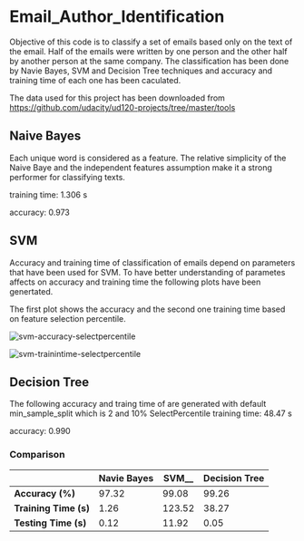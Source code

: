 # Email_Author_Identification
Objective of this code is to classify a set of emails based only on the text of the email. Half of the emails were written by one person and the other half by another person at the same company. The classification has been done by Navie Bayes, SVM and Decision Tree techniques and accuracy and training time of each one has been caculated.  

The data used for this project has been downloaded from https://github.com/udacity/ud120-projects/tree/master/tools

## Naive Bayes

Each unique word is considered as a feature. The relative simplicity of the Naive Baye and the independent features assumption  make it a strong performer for classifying texts.

training time: 1.306 s

accuracy: 0.973

## SVM
Accuracy and training time of classification of emails depend on parameters that have been used for SVM. To have better understanding of parametes affects on accuracy and training time the following plots have been genertated.

The first plot shows the accuracy and the second one training time based on feature selection percentile.

![svm-accuracy-selectpercentile](https://user-images.githubusercontent.com/39537957/40526997-d0686a56-5f9e-11e8-82fa-53437dbe0dc8.png)

![svm-trainintime-selectpercentile](https://user-images.githubusercontent.com/39537957/40530047-28dbb2ee-5fac-11e8-9c6d-7c41c641c07b.png)

## Decision Tree
The following accuracy and traing time of are generated with default min_sample_split which is 2 and 10% SelectPercentile
training time: 48.47 s

accuracy: 0.990

### Comparison

|                     | __Navie Bayes__ |  __SVM____ |__Decision Tree__ |
|---------------------|-----------------|------------|------------------|
|__Accuracy (%)__     |      97.32      |    99.08   |       99.26      |
|__Training Time (s)__|      1.26       |   123.52   |       38.27      |
|__Testing Time  (s)__|      0.12       |   11.92    |        0.05      |
